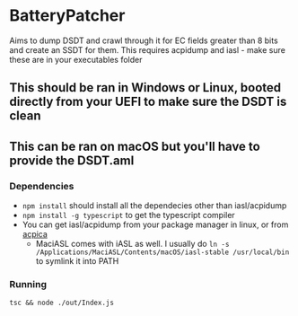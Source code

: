 # BatteryPatcher

Aims to dump DSDT and crawl through it for EC fields greater than 8 bits and create an SSDT for them.
This requires acpidump and iasl - make sure these are in your executables folder

## This should be ran in Windows or Linux, booted directly from your UEFI to make sure the DSDT is clean
## This can be ran on macOS but you'll have to provide the DSDT.aml

### Dependencies
* `npm install` should install all the dependecies other than iasl/acpidump
* `npm install -g typescript` to get the typescript compiler
* You can get iasl/acpidump from your package manager in linux, or from [acpica](https://www.acpica.org/downloads/binary-tools)
  * MaciASL comes with iASL as well. I usually do `ln -s /Applications/MaciASL/Contents/macOS/iasl-stable /usr/local/bin` to symlink it into PATH
  
### Running
`tsc && node ./out/Index.js`

